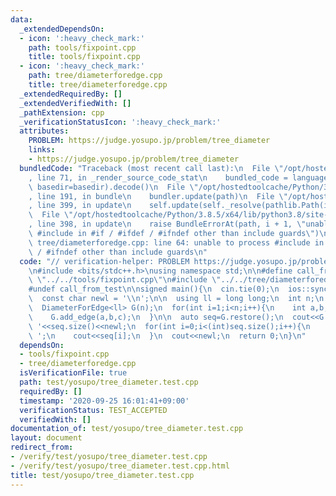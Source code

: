 ```yaml
---
data:
  _extendedDependsOn:
  - icon: ':heavy_check_mark:'
    path: tools/fixpoint.cpp
    title: tools/fixpoint.cpp
  - icon: ':heavy_check_mark:'
    path: tree/diameterforedge.cpp
    title: tree/diameterforedge.cpp
  _extendedRequiredBy: []
  _extendedVerifiedWith: []
  _pathExtension: cpp
  _verificationStatusIcon: ':heavy_check_mark:'
  attributes:
    PROBLEM: https://judge.yosupo.jp/problem/tree_diameter
    links:
    - https://judge.yosupo.jp/problem/tree_diameter
  bundledCode: "Traceback (most recent call last):\n  File \"/opt/hostedtoolcache/Python/3.8.5/x64/lib/python3.8/site-packages/onlinejudge_verify/documentation/build.py\"\
    , line 71, in _render_source_code_stat\n    bundled_code = language.bundle(stat.path,\
    \ basedir=basedir).decode()\n  File \"/opt/hostedtoolcache/Python/3.8.5/x64/lib/python3.8/site-packages/onlinejudge_verify/languages/cplusplus.py\"\
    , line 191, in bundle\n    bundler.update(path)\n  File \"/opt/hostedtoolcache/Python/3.8.5/x64/lib/python3.8/site-packages/onlinejudge_verify/languages/cplusplus_bundle.py\"\
    , line 399, in update\n    self.update(self._resolve(pathlib.Path(included), included_from=path))\n\
    \  File \"/opt/hostedtoolcache/Python/3.8.5/x64/lib/python3.8/site-packages/onlinejudge_verify/languages/cplusplus_bundle.py\"\
    , line 398, in update\n    raise BundleErrorAt(path, i + 1, \"unable to process\
    \ #include in #if / #ifdef / #ifndef other than include guards\")\nonlinejudge_verify.languages.cplusplus_bundle.BundleErrorAt:\
    \ tree/diameterforedge.cpp: line 64: unable to process #include in #if / #ifdef\
    \ / #ifndef other than include guards\n"
  code: "// verification-helper: PROBLEM https://judge.yosupo.jp/problem/tree_diameter\n\
    \n#include <bits/stdc++.h>\nusing namespace std;\n\n#define call_from_test\n#include\
    \ \"../../tools/fixpoint.cpp\"\n#include \"../../tree/diameterforedge.cpp\"\n\
    #undef call_from_test\n\nsigned main(){\n  cin.tie(0);\n  ios::sync_with_stdio(0);\n\
    \  const char newl = '\\n';\n\n  using ll = long long;\n  int n;\n  cin>>n;\n\
    \  DiameterForEdge<ll> G(n);\n  for(int i=1;i<n;i++){\n    int a,b,c;\n    cin>>a>>b>>c;\n\
    \    G.add_edge(a,b,c);\n  }\n\n  auto seq=G.restore();\n  cout<<G.build()<<'\
    \ '<<seq.size()<<newl;\n  for(int i=0;i<(int)seq.size();i++){\n    if(i) cout<<'\
    \ ';\n    cout<<seq[i];\n  }\n  cout<<newl;\n  return 0;\n}\n"
  dependsOn:
  - tools/fixpoint.cpp
  - tree/diameterforedge.cpp
  isVerificationFile: true
  path: test/yosupo/tree_diameter.test.cpp
  requiredBy: []
  timestamp: '2020-09-25 16:01:41+09:00'
  verificationStatus: TEST_ACCEPTED
  verifiedWith: []
documentation_of: test/yosupo/tree_diameter.test.cpp
layout: document
redirect_from:
- /verify/test/yosupo/tree_diameter.test.cpp
- /verify/test/yosupo/tree_diameter.test.cpp.html
title: test/yosupo/tree_diameter.test.cpp
---
```

